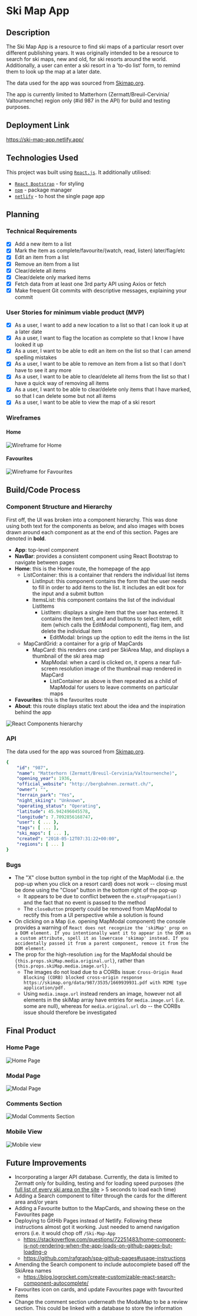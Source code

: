 # Ski Map App

## Description

The Ski Map App is a resource to find ski maps of a particular resort over different publishing years. It was originally intended to be a resource to search for ski maps, new and old, for ski resorts around the world. Additionally, a user can enter a ski resort in a 'to-do list' form, to remind them to look up the map at a later date.

The data used for the app was sourced from [Skimap.org](https://skimap.org/).

The app is currently limited to Matterhorn (Zermatt/​Breuil-Cervinia/​Valtournenche) region only (#id 987 in the API) for build and testing purposes.

## Deployment Link

https://ski-map-app.netlify.app/

## Technologies Used

This project was built using [`React.js`](https://reactjs.org/). It additionally utilised:

- [`React Bootstrap`](https://react-bootstrap.github.io/) - for styling
- [`npm`](https://www.npmjs.com/) - package manager
- [`netlify`](https://www.netlify.com/) - to host the single page app

## Planning

### Technical Requirements

- [x] Add a new item to a list
- [x] Mark the item as complete/favourite/(watch, read, listen) later/flag/etc
- [x] Edit an item from a list
- [x] Remove an item from a list
- [x] Clear/delete all items
- [x] Clear/delete only marked items
- [x] Fetch data from at least one 3rd party API using Axios or fetch
- [x] Make frequent Git commits with descriptive messages, explaining your commit

### User Stories for minimum viable product (MVP)

- [x] As a user, I want to add a new location to a list so that I can look it up at a later date
- [x] As a user, I want to flag the location as complete so that I know I have looked it up
- [x] As a user, I want to be able to edit an item on the list so that I can amend spelling mistakes
- [x] As a user, I want to be able to remove an item from a list so that I don't have to see it any more
- [x] As a user, I want to be able to clear/delete all items from the list so that I have a quick way of removing all items
- [x] As a user, I want to be able to clear/delete only items that I have marked, so that I can delete some but not all items
- [x] As a user, I want to be able to view the map of a ski resort

### Wireframes

#### Home

![Wireframe for Home](/src/images/Home.png)

#### Favourites

![Wireframe for Favourites](/src/images/Favourites.png)

## Build/Code Process

### Component Structure and Hierarchy

First off, the UI was broken into a component hierarchy. This was done using both text for the components as below, and also images with boxes drawn around each component as at the end of this section. Pages are denoted in __bold__.

- __App__: top-level component
- __NavBar__: provides a consistent component using React Bootstrap to navigate between pages
- __Home__: this is the Home route, the homepage of the app
    - ListContainer: this is a container that renders the individual list items
        - ListInput: this component contains the form that the user needs to fill in order to add items to the list. It includes an edit box for the input and a submit button
        - ItemsList: this component contains the list of the individual ListItems
            - ListItem: displays a single item that the user has entered. It contains the item text, and and buttons to select item, edit item (which calls the EditModal component), flag item, and delete the individual item
                - EditModal: brings up the option to edit the items in the list
    - MapCardGrid: a container for a grip of MapCards
        - MapCard: this renders one card per SkiArea Map, and displays a thumbnail of the ski area map
            - MapModal: when a card is clicked on, it opens a near full-screen resolution image of the thumbnail map rendered in MapCard
                - ListContainer as above is then repeated as a child of MapModal for users to leave comments on particular maps
- __Favourites__: this is the favourites route
- __About__: this route displays static text about the idea and the inspiration behind the app

![React Components hierarchy](/src/images/React-components.png)

### API

The data used for the app was sourced from [Skimap.org](https://skimap.org/).

``` yaml
{
    "id": "987",
    "name": "Matterhorn (Zermatt/​Breuil-Cervinia/​Valtournenche)",
    "opening_year": 1936,
    "official_website": "http://bergbahnen.zermatt.ch/",
    "owner": "",
    "terrain_park": "Yes",
    "night_skiing": "Unknown",
    "operating_status": "Operating",
    "latitude": 45.942496045578,
    "longitude": 7.7092856168747,
    "user": { ... },
    "tags": [ ... ],
    "ski_maps": [ ... ],
    "created": "2018-05-12T07:31:22+00:00",
    "regions": [ ... ]
}
```

### Bugs

- The "X" close button symbol in the top right of the MapModal (i.e. the pop-up when you click on a resort card) does not work -- closing must be done using the "Close" button in the bottom right of the pop-up
    - It appears to be due to conflict between the `e.stopPropagation()` and the fact that no event is passed to the method
    - The `closeButton` property could be removed from MapModal to rectify this from a UI perspective while a solution is found
- On clicking on a Map (i.e. opening MapModal component) the console provides a warning of `React does not recognize the 'skiMap' prop on a DOM element. If you intentionally want it to appear in the DOM as a custom attribute, spell it as lowercase 'skimap' instead. If you accidentally passed it from a parent component, remove it from the DOM element.`
- The prop for the high-resolution `img` for the MapModal should be `{this.props.skiMap.media.original.url}`, rather than `{this.props.skiMap.media.image.url}.`
    - The images do not load due to a CORBs issue: `Cross-Origin Read Blocking (CORB) blocked cross-origin response https://skimap.org/data/987/3535/1669939931.pdf with MIME type application/pdf.`
    - Using `media.image.url` instead renders an image, however not all elements in the skiMap array have entries for `media.image.url` (i.e. some are null), whereas for `media.original.url` do -- the CORBs issue should therefore be investigated

## Final Product

### Home Page

![Home Page](/src/images/final-Home-page.png)

### Modal Page

![Modal Page](/src/images/final-Modal-page.png)

### Comments Section

![Modal Comments Section](/src/images/final-Comments-section.png)

### Mobile View

![Mobile view](/src/images/final-mobile.png)

## Future Improvements

- Incorporating a larger API database. Currently, the data is limited to Zermatt only for building, testing and for loading speed purposes (the [full list of every ski area on the site](https://skimap.org/SkiAreas/index.json) > 5 seconds to load each time)
- Adding a Search component to filter through the cards for the different area and/or years
- Adding a Favourite button to the MapCards, and showing these on the Favourites page
- Deploying to GitHib Pages instead of Netlify. Following these instructions almost got it working. Just needed to amend navigation errors (i.e. it would chop off `/Ski-Map-App`
    - https://stackoverflow.com/questions/72251483/home-component-is-not-rendering-when-the-app-loads-on-github-pages-but-loading-o
    - https://github.com/rafgraph/spa-github-pages#usage-instructions
- Amending the Search component to include autocomplete based off the SkiArea names
    - https://blog.logrocket.com/create-customizable-react-search-component-autocomplete/
- Favourites icon on cards, and update Favourites page with favourited items
- Change the comment section underneath the ModalMap to be a review section. This could be linked with a database to store the information

